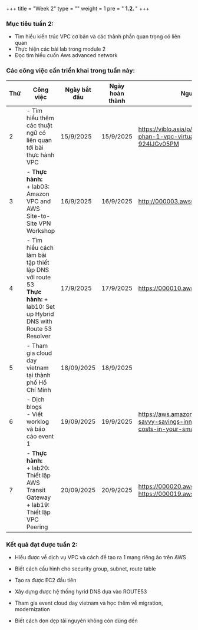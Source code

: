 +++
title = "Week 2"
type = ""
weight = 1
pre = " <b> 1.2. </b> "
+++

### Mục tiêu tuần 2:

* Tìm hiểu kiến trúc VPC cơ bản và các thành phần quan trọng có liên quan
* Thực hiện các bài lab trong module 2
* Đọc tìm hiểu cuốn Aws advanced network

### Các công việc cần triển khai trong tuần này:
| Thứ | Công việc| Ngày bắt đầu | Ngày hoàn thành | Nguồn tài liệu |
| --- | ------------------------------------------------------------------------------------------------------------------------------------------------------------------------------------------- | ------------ | --------------- | ----------------------------------------- |
| 2   | - Tìm hiểu thêm các thuật ngữ có liên quan tới bài thực hành VPC | 15/9/2025 | 15/9/2025 | <https://viblo.asia/p/tim-hieu-ve-aws-phan-1-vpc-virtual-private-cloud-924lJGv05PM>
| 3   | - **Thực hành:** <br>+ lab03: Amazon VPC and AWS Site-to-Site VPN Workshop | 16/9/2025 | 16/9/2025 | <http://000003.awsstudygroup.com/> |
| 4   | - Tìm hiểu cách làm bài tập thiết lập DNS với route 53 <br> **Thực hành:** + lab10: Set up Hybrid DNS with Route 53 Resolver   | 17/9/2025 | 17/9/2025| <https://000010.awsstudygroup.com/> |
| 5   | - Tham gia cloud day vietnam tại thành phố Hồ Chí Minh | 18/09/2025 | 18/9/2025 |  |
| 6   | - Dịch blogs <br> - Viết worklog và báo cáo event 1 | 19/09/2025 | 19/9/2025 | <https://aws.amazon.com/vi/blogs/smb/tech-savvy-savings-innovative-ways-to-cut-costs-in-your-small-business/> |
| 7   | - **Thực hành:** <br>+ lab20: Thiết lập AWS Transit Gateway <br>+ lab19: Thiết lập VPC Peering | 20/09/2025 | 20/9/2025 | <https://000020.awsstudygroup.com/vi/> <https://000019.awsstudygroup.com/vi/> |


### Kết quả đạt được tuần 2:

* Hiểu được về dịch vụ VPC và cách để tạo ra 1 mạng riêng ảo trên AWS

* Biết cách cấu hình cho security group, subnet, route table

* Tạo ra được EC2 đầu tiên

* Xây dựng được hệ thống hyrid DNS dựa vào ROUTE53 

* Tham gia event cloud day vietnam và học thêm về migration, modernization

* Biết cách dọn dẹp tài nguyên không còn dùng đến
